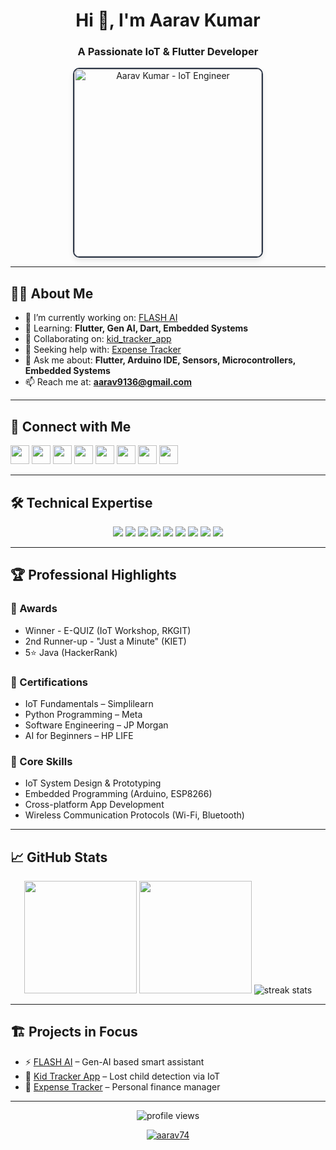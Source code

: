 <h1 align="center">Hi 👋, I'm Aarav Kumar</h1>
<h3 align="center">A Passionate IoT & Flutter Developer</h3>


<div align="center">
  <img src="https://t3.ftcdn.net/jpg/05/17/37/98/360_F_517379890_HG2tp98OZHHpg3RV9tUoIKjtt7bUVvFp.jpg" alt="Aarav Kumar - IoT Engineer" width="300" style="border-radius: 10px; border: 2px solid #2D3748; box-shadow: 0 4px 8px rgba(0,0,0,0.1);" />
</div>

---

## 👨‍💻 About Me

- 🔭 I’m currently working on: [FLASH AI](https://github.com/Aarav74/temp_flash_ai.git)
- 🌱 Learning: **Flutter, Gen AI, Dart, Embedded Systems**
- 👯 Collaborating on: [kid_tracker_app](https://github.com/Aarav74/kid_tracker_app.git)
- 🤝 Seeking help with: [Expense Tracker](https://github.com/Aarav74/expense_tracker.git)
- 💬 Ask me about: **Flutter, Arduino IDE, Sensors, Microcontrollers, Embedded Systems**
- 📫 Reach me at: **aarav9136@gmail.com**

---

## 🔗 Connect with Me

<p align="left">
  <a href="https://twitter.com/aarav784" target="blank"><img src="https://img.shields.io/badge/-@aarav784-1DA1F2?style=flat&logo=Twitter&logoColor=white" height="30"/></a>
  <a href="https://linkedin.com/in/aarav-kumar" target="blank"><img src="https://img.shields.io/badge/-Aarav_Kumar-0077B5?style=flat&logo=Linkedin&logoColor=white" height="30"/></a>
  <a href="https://instagram.com/_.aaravvv.3107" target="blank"><img src="https://img.shields.io/badge/-Instagram-E4405F?style=flat&logo=Instagram&logoColor=white" height="30"/></a>
  <a href="https://www.codechef.com/users/aarav9136" target="blank"><img src="https://img.shields.io/badge/-CodeChef-5B4638?style=flat&logo=CodeChef&logoColor=white" height="30"/></a>
  <a href="https://www.hackerrank.com/aarav9136" target="blank"><img src="https://img.shields.io/badge/-HackerRank-2EC866?style=flat&logo=HackerRank&logoColor=white" height="30"/></a>
  <a href="https://codeforces.com/profile/aarav784" target="blank"><img src="https://img.shields.io/badge/-Codeforces-1F8ACB?style=flat&logo=Codeforces&logoColor=white" height="30"/></a>
  <a href="https://www.leetcode.com/aarav784" target="blank"><img src="https://img.shields.io/badge/-LeetCode-FFA116?style=flat&logo=LeetCode&logoColor=white" height="30"/></a>
  <a href="https://auth.geeksforgeeks.org/user/aarave065" target="blank"><img src="https://img.shields.io/badge/-GeeksforGeeks-2F8D46?style=flat&logo=GeeksforGeeks&logoColor=white" height="30"/></a>
</p>

---

## 🛠 Technical Expertise

<div align="center">
  <img src="https://img.shields.io/badge/Flutter-02569B?style=for-the-badge&logo=flutter&logoColor=white" />
  <img src="https://img.shields.io/badge/Dart-0175C2?style=for-the-badge&logo=dart&logoColor=white" />
  <img src="https://img.shields.io/badge/Arduino-00979D?style=for-the-badge&logo=Arduino&logoColor=white" />
  <img src="https://img.shields.io/badge/Python-3776AB?style=for-the-badge&logo=python&logoColor=white" />
  <img src="https://img.shields.io/badge/Java-ED8B00?style=for-the-badge&logo=openjdk&logoColor=white" />
  <img src="https://img.shields.io/badge/Firebase-FFCA28?style=for-the-badge&logo=firebase&logoColor=black" />
  <img src="https://img.shields.io/badge/Node.js-339933?style=for-the-badge&logo=node.js&logoColor=white" />
  <img src="https://img.shields.io/badge/MongoDB-47A248?style=for-the-badge&logo=mongodb&logoColor=white" />
  <img src="https://img.shields.io/badge/OpenCV-5C3EE8?style=for-the-badge&logo=opencv&logoColor=white" />
</div>

---

## 🏆 Professional Highlights

### 🏅 Awards
- Winner - E-QUIZ (IoT Workshop, RKGIT)
- 2nd Runner-up - "Just a Minute" (KIET)
- 5⭐ Java (HackerRank)

### 📜 Certifications
- IoT Fundamentals – Simplilearn
- Python Programming – Meta
- Software Engineering – JP Morgan
- AI for Beginners – HP LIFE

### 🔧 Core Skills
- IoT System Design & Prototyping  
- Embedded Programming (Arduino, ESP8266)  
- Cross-platform App Development  
- Wireless Communication Protocols (Wi-Fi, Bluetooth)

---

## 📈 GitHub Stats

<div align="center">
  <img height="180em" src="https://github-readme-stats.vercel.app/api?username=aarav74&show_icons=true&theme=algolia&include_all_commits=true&count_private=true"/>
  <img height="180em" src="https://github-readme-stats.vercel.app/api/top-langs/?username=aarav74&layout=compact&langs_count=8&theme=algolia"/>
  <img src="https://github-readme-streak-stats.herokuapp.com/?user=aarav74&theme=algolia" alt="streak stats"/>
</div>

---

## 🏗 Projects in Focus

- ⚡ [FLASH AI](https://github.com/Aarav74/temp_flash_ai.git) – Gen-AI based smart assistant
- 👶 [Kid Tracker App](https://github.com/Aarav74/kid_tracker_app.git) – Lost child detection via IoT
- 💸 [Expense Tracker](https://github.com/Aarav74/expense_tracker.git) – Personal finance manager

---
<p align="center">
  <img src="https://komarev.com/ghpvc/?username=aarav74&label=Profile+Views&color=0e75b6&style=flat" alt="profile views" />
</p>

<p align="center">
  <a href="https://github.com/ryo-ma/github-profile-trophy">
    <img src="https://github-profile-trophy.vercel.app/?username=aarav74&theme=algolia" alt="aarav74" />
  </a>
</p>
